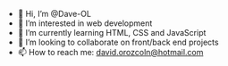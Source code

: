 - 👋 Hi, I’m @Dave-OL
- 👀 I’m interested in web development
- 🌱 I’m currently learning HTML, CSS and JavaScript
- 💞️ I’m looking to collaborate on front/back end projects
- 📫 How to reach me: david.orozcoln@hotmail.com 

<!---
Dave-OL/Dave-OL is a ✨ special ✨ repository because its `README.md` (this file) appears on your GitHub profile.
You can click the Preview link to take a look at your changes.
--->
